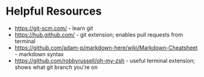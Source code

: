# Helpful Resources

- https://git-scm.com/ - learn git
- https://hub.github.com/ - git extension; enables pull requests from terminal
- https://github.com/adam-p/markdown-here/wiki/Markdown-Cheatsheet - markdown syntax
- https://github.com/robbyrussell/oh-my-zsh - useful terminal extension; shows what git branch you're on

